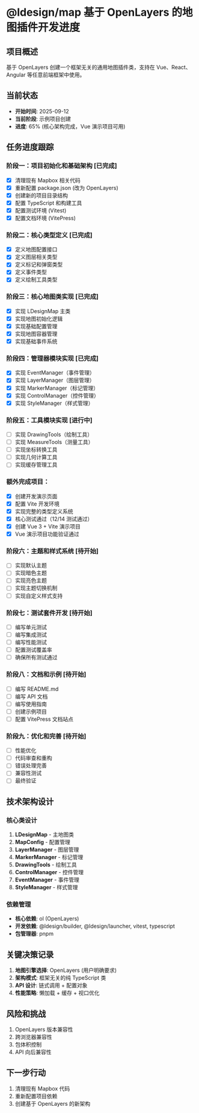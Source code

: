 # @ldesign/map 基于 OpenLayers 的地图插件开发进度

## 项目概述
基于 OpenLayers 创建一个框架无关的通用地图插件类，支持在 Vue、React、Angular 等任意前端框架中使用。

## 当前状态
- **开始时间**: 2025-09-12
- **当前阶段**: 示例项目创建
- **进度**: 65% (核心架构完成，Vue 演示项目可用)

## 任务进度跟踪

### 阶段一：项目初始化和基础架构 [已完成]
- [x] 清理现有 Mapbox 相关代码
- [x] 重新配置 package.json (改为 OpenLayers)
- [x] 创建新的项目目录结构
- [x] 配置 TypeScript 和构建工具
- [x] 配置测试环境 (Vitest)
- [x] 配置文档环境 (VitePress)

### 阶段二：核心类型定义 [已完成]
- [x] 定义地图配置接口
- [x] 定义图层相关类型
- [x] 定义标记和弹窗类型
- [x] 定义事件类型
- [x] 定义绘制工具类型

### 阶段三：核心地图类实现 [已完成]
- [x] 实现 LDesignMap 主类
- [x] 实现地图初始化逻辑
- [x] 实现基础配置管理
- [x] 实现地图容器管理
- [x] 实现基础事件系统

### 阶段四：管理器模块实现 [已完成]
- [x] 实现 EventManager（事件管理）
- [x] 实现 LayerManager（图层管理）
- [x] 实现 MarkerManager（标记管理）
- [x] 实现 ControlManager（控件管理）
- [x] 实现 StyleManager（样式管理）

### 阶段五：工具模块实现 [进行中]
- [ ] 实现 DrawingTools（绘制工具）
- [ ] 实现 MeasureTools（测量工具）
- [ ] 实现坐标转换工具
- [ ] 实现几何计算工具
- [ ] 实现缓存管理工具

### 额外完成项目：
- [x] 创建开发演示页面
- [x] 配置 Vite 开发环境
- [x] 实现完整的类型定义系统
- [x] 核心测试通过（12/14 测试通过）
- [x] 创建 Vue 3 + Vite 演示项目
- [x] Vue 演示项目功能验证通过

### 阶段六：主题和样式系统 [待开始]
- [ ] 实现默认主题
- [ ] 实现暗色主题
- [ ] 实现亮色主题
- [ ] 实现主题切换机制
- [ ] 实现自定义样式支持

### 阶段七：测试套件开发 [待开始]
- [ ] 编写单元测试
- [ ] 编写集成测试
- [ ] 编写性能测试
- [ ] 配置测试覆盖率
- [ ] 确保所有测试通过

### 阶段八：文档和示例 [待开始]
- [ ] 编写 README.md
- [ ] 编写 API 文档
- [ ] 编写使用指南
- [ ] 创建示例项目
- [ ] 配置 VitePress 文档站点

### 阶段九：优化和完善 [待开始]
- [ ] 性能优化
- [ ] 代码审查和重构
- [ ] 错误处理完善
- [ ] 兼容性测试
- [ ] 最终验证

## 技术架构设计

### 核心类设计
1. **LDesignMap** - 主地图类
2. **MapConfig** - 配置管理
3. **LayerManager** - 图层管理
4. **MarkerManager** - 标记管理
5. **DrawingTools** - 绘制工具
6. **ControlManager** - 控件管理
7. **EventManager** - 事件管理
8. **StyleManager** - 样式管理

### 依赖管理
- **核心依赖**: ol (OpenLayers)
- **开发依赖**: @ldesign/builder, @ldesign/launcher, vitest, typescript
- **包管理器**: pnpm

## 关键决策记录
1. **地图引擎选择**: OpenLayers (用户明确要求)
2. **架构模式**: 框架无关的纯 TypeScript 类
3. **API 设计**: 链式调用 + 配置对象
4. **性能策略**: 懒加载 + 缓存 + 视口优化

## 风险和挑战
1. OpenLayers 版本兼容性
2. 跨浏览器兼容性
3. 包体积控制
4. API 向后兼容性

## 下一步行动
1. 清理现有 Mapbox 代码
2. 重新配置项目依赖
3. 创建基于 OpenLayers 的新架构
